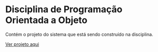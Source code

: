 # Disciplina de Programação Orientada a Objeto

Contém o projeto do sistema que está sendo construído na disciplina.

[Ver projeto aqui](./SistemaBarbearia/docs/Barbearia.md)
